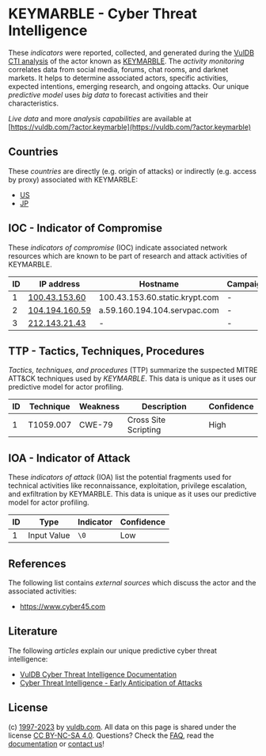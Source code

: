 # KEYMARBLE - Cyber Threat Intelligence

These _indicators_ were reported, collected, and generated during the [VulDB CTI analysis](https://vuldb.com/?kb.cti) of the actor known as [KEYMARBLE](https://vuldb.com/?actor.keymarble). The _activity monitoring_ correlates data from social media, forums, chat rooms, and darknet markets. It helps to determine associated actors, specific activities, expected intentions, emerging research, and ongoing attacks. Our unique _predictive model_ uses _big data_ to forecast activities and their characteristics.

_Live data_ and more _analysis capabilities_ are available at [https://vuldb.com/?actor.keymarble](https://vuldb.com/?actor.keymarble)

## Countries

These _countries_ are directly (e.g. origin of attacks) or indirectly (e.g. access by proxy) associated with KEYMARBLE:

* [US](https://vuldb.com/?country.us)
* [JP](https://vuldb.com/?country.jp)

## IOC - Indicator of Compromise

These _indicators of compromise_ (IOC) indicate associated network resources which are known to be part of research and attack activities of KEYMARBLE.

ID | IP address | Hostname | Campaign | Confidence
-- | ---------- | -------- | -------- | ----------
1 | [100.43.153.60](https://vuldb.com/?ip.100.43.153.60) | 100.43.153.60.static.krypt.com | - | High
2 | [104.194.160.59](https://vuldb.com/?ip.104.194.160.59) | a.59.160.194.104.servpac.com | - | High
3 | [212.143.21.43](https://vuldb.com/?ip.212.143.21.43) | - | - | High

## TTP - Tactics, Techniques, Procedures

_Tactics, techniques, and procedures_ (TTP) summarize the suspected MITRE ATT&CK techniques used by _KEYMARBLE_. This data is unique as it uses our predictive model for actor profiling.

ID | Technique | Weakness | Description | Confidence
-- | --------- | -------- | ----------- | ----------
1 | T1059.007 | CWE-79 | Cross Site Scripting | High

## IOA - Indicator of Attack

These _indicators of attack_ (IOA) list the potential fragments used for technical activities like reconnaissance, exploitation, privilege escalation, and exfiltration by KEYMARBLE. This data is unique as it uses our predictive model for actor profiling.

ID | Type | Indicator | Confidence
-- | ---- | --------- | ----------
1 | Input Value | `\0` | Low

## References

The following list contains _external sources_ which discuss the actor and the associated activities:

* https://www.cyber45.com

## Literature

The following _articles_ explain our unique predictive cyber threat intelligence:

* [VulDB Cyber Threat Intelligence Documentation](https://vuldb.com/?kb.cti)
* [Cyber Threat Intelligence - Early Anticipation of Attacks](https://www.scip.ch/en/?labs.20201022)

## License

(c) [1997-2023](https://vuldb.com/?kb.changelog) by [vuldb.com](https://vuldb.com/?kb.about). All data on this page is shared under the license [CC BY-NC-SA 4.0](https://creativecommons.org/licenses/by-nc-sa/4.0/). Questions? Check the [FAQ](https://vuldb.com/?kb.faq), read the [documentation](https://vuldb.com/?kb) or [contact us](https://vuldb.com/?contact)!
